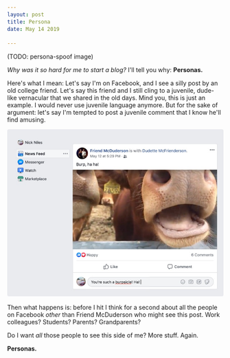 ```yaml
---
layout: post
title: Persona
date: May 14 2019

---
```

(TODO: persona-spoof image)

_Why was it so hard for me to start a blog?_ I'll tell you why: **Personas.**

Here's what I mean: Let's say I'm on Facebook, and I see a silly post by an old college friend. Let's say this friend and I still cling to a juvenile, dude-like vernacular that we shared in the old days. Mind you, this is just an example. I would never use juvenile language anymore. But for the sake of argument: let's say I'm tempted to post a juvenile comment that I know he'll find amusing.

![Burpsicle](/uploads/facebook-burp.jpg "You're such a burpsicle.")

Then what happens is: before I hit <enter> I think for a second about all the  people on Facebook _other_ than Friend McDuderson who might see this post. Work colleagues? Students? Parents? Grandparents?

Do I want _all_ those people to see this side of me? More stuff. Again.

**Personas.**